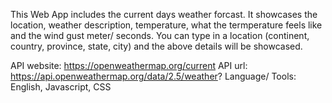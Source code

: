 This Web App includes the current days weather forcast. It showcases the location, weather description, temperature, what the termperature feels like and the wind gust meter/ seconds.
You can type in a location (continent, country, province, state, city) and the above details will be showcased.

API website: https://openweathermap.org/current
API url: https://api.openweathermap.org/data/2.5/weather?
Language/ Tools: English, Javascript, CSS


